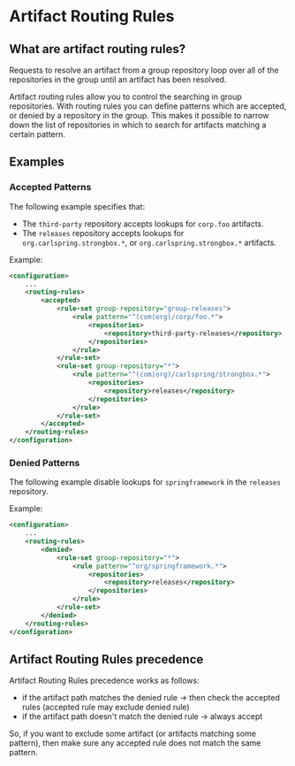# Artifact Routing Rules

## What are artifact routing rules?

Requests to resolve an artifact from a group repository loop over all of the repositories in the group until an artifact 
has been resolved.  

Artifact routing rules allow you to control the searching in group repositories. With routing rules you can define 
patterns which are accepted, or denied by a repository in the group. This makes it possible to narrow down the list of 
repositories in which to search for artifacts matching a certain pattern.

## Examples

### Accepted Patterns

The following example specifies that:

* The `third-party` repository accepts lookups for `corp.foo` artifacts.
* The `releases` repository accepts lookups for `org.carlspring.strongbox.*`, or `org.carlspring.strongbox.*` artifacts.

Example: 
```xml
<configuration>
    ...
    <routing-rules>
        <accepted>
            <rule-set group-repository="group-releases">
                <rule pattern="^(com|org)/corp/foo.*">
                    <repositories>
                        <repository>third-party-releases</repository>
                    </repositories>
                </rule>
            </rule-set>
            <rule-set group-repository="*">
                <rule pattern="^(com|org)/carlspring/strongbox.*">
                    <repositories>
                        <repository>releases</repository>
                    </repositories>
                </rule>
            </rule-set>
        </accepted>
    </routing-rules>    
</configuration>
```

### Denied Patterns

The following example disable lookups for `springframework` in the `releases` repository.

Example: 
```xml
<configuration>
    ...
    <routing-rules>
        <denied>
            <rule-set group-repository="*">
                <rule pattern="^org/springframework.*">
                    <repositories>
                        <repository>releases</repository>
                    </repositories>
                </rule>
            </rule-set>
        </denied>
    </routing-rules>    
</configuration>
```

## Artifact Routing Rules precedence

Artifact Routing Rules precedence works as follows:

* if the artifact path matches the denied rule -> then check the accepted rules (accepted rule may exclude denied rule)
* if the artifact path doesn't match the denied rule -> always accept

So, if you want to exclude some artifact (or artifacts matching some pattern), then make sure any accepted rule does not match the same pattern.
